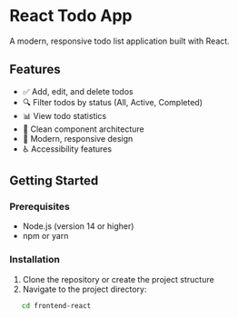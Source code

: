 # React Todo App

A modern, responsive todo list application built with React.

## Features

- ✅ Add, edit, and delete todos
- 🔍 Filter todos by status (All, Active, Completed)
- 📊 View todo statistics
- 💾 Clean component architecture
- 🎨 Modern, responsive design
- ♿ Accessibility features

## Getting Started

### Prerequisites

- Node.js (version 14 or higher)
- npm or yarn

### Installation

1. Clone the repository or create the project structure
2. Navigate to the project directory:
```bash
   cd frontend-react